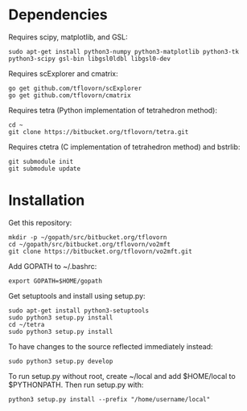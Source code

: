 # Dependencies

Requires scipy, matplotlib, and GSL:

    sudo apt-get install python3-numpy python3-matplotlib python3-tk python3-scipy gsl-bin libgsl0ldbl libgsl0-dev

Requires scExplorer and cmatrix:

    go get github.com/tflovorn/scExplorer
    go get github.com/tflovorn/cmatrix

Requires tetra (Python implementation of tetrahedron method):

    cd ~
    git clone https://bitbucket.org/tflovorn/tetra.git

Requires ctetra (C implementation of tetrahedron method) and bstrlib:

    git submodule init
    git submodule update

# Installation

Get this repository:

    mkdir -p ~/gopath/src/bitbucket.org/tflovorn
    cd ~/gopath/src/bitbucket.org/tflovorn/vo2mft
    git clone https://bitbucket.org/tflovorn/vo2mft.git

Add GOPATH to ~/.bashrc:

    export GOPATH=$HOME/gopath

Get setuptools and install using setup.py:

    sudo apt-get install python3-setuptools
    sudo python3 setup.py install
    cd ~/tetra
    sudo python3 setup.py install

To have changes to the source reflected immediately instead:

    sudo python3 setup.py develop

To run setup.py without root, create ~/local and add $HOME/local to $PYTHONPATH.
Then run setup.py with:

    python3 setup.py install --prefix "/home/username/local"
